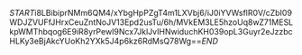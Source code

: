 $START$i8LBibiprNMm6QM4/xYbgHpPZgT4m1LXVbj6/iJ0iYVWsflR0V/cZbI09WDJZVUFfJHrxCeuZntNoJV13Epd2usTu/6h/MVkEM3LE5hzoUq8wZ71MESLkpWMThbqog6E9iR8yrPewI9Ncx7JklJvIHNwiduchKH039opL3Guyr2eJzzbcHLKy3eBjAkcYUoKh2YXk5J4p6kz6RdMsQ78Wg==$END$
